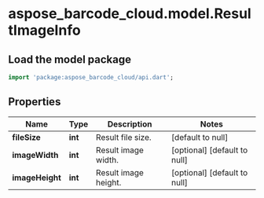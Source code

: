 # aspose_barcode_cloud.model.ResultImageInfo

## Load the model package
```dart
import 'package:aspose_barcode_cloud/api.dart';
```

## Properties
Name | Type | Description | Notes
------------ | ------------- | ------------- | -------------
**fileSize** | **int** | Result file size. | [default to null]
**imageWidth** | **int** | Result image width. | [optional] [default to null]
**imageHeight** | **int** | Result image height. | [optional] [default to null]


